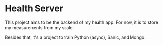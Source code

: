 # Health Server

This project aims to be the backend of my health app. For now, it is to store my measurements from my scale.

Besides that, it's a project to train Python (async), Sanic, and Mongo.

